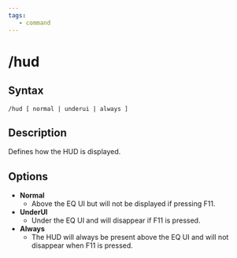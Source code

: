 ```yaml
---
tags:
   - command
---
```

# /hud

## Syntax

```eqcommand
/hud [ normal | underui | always ] 
```

## Description

Defines how the HUD is displayed.

## Options

- **Normal**
    - Above the EQ UI but will not be displayed if pressing F11.
- **UnderUI**
    - Under the EQ UI and will disappear if F11 is pressed.
- **Always**
    - The HUD will always be present above the EQ UI and will not disappear when F11 is pressed.
